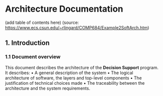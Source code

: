 # Architecture Documentation 

(add table of contents here)
(source: https://www.ecs.csun.edu/~rlingard/COMP684/Example2SoftArch.htm)

## 1. Introduction
### 1.1	Document overview

This document describes the architecture of the **Decision Support** program.
It describes:
•	A general description of the system
•	The logical architecture of software, the layers and top-level components
•	The justification of technical choices made
•	The traceability between the architecture and the system requirements.

<!-- (add references) -->